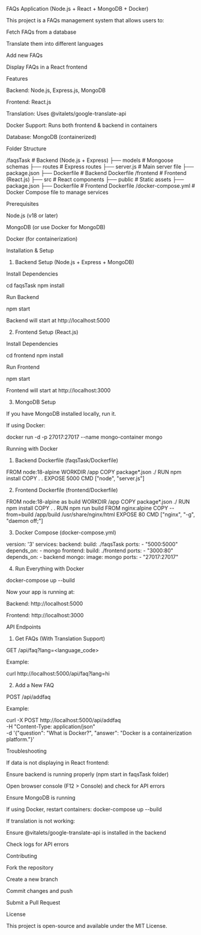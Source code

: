 FAQs Application (Node.js + React + MongoDB + Docker)

This project is a FAQs management system that allows users to:

Fetch FAQs from a database

Translate them into different languages

Add new FAQs

Display FAQs in a React frontend

Features

Backend: Node.js, Express.js, MongoDB

Frontend: React.js

Translation: Uses @vitalets/google-translate-api

Docker Support: Runs both frontend & backend in containers

Database: MongoDB (containerized)

Folder Structure

/faqsTask        # Backend (Node.js + Express)
  ├── models      # Mongoose schemas
  ├── routes      # Express routes
  ├── server.js   # Main server file
  ├── package.json
  ├── Dockerfile  # Backend Dockerfile
/frontend        # Frontend (React.js)
  ├── src         # React components
  ├── public      # Static assets
  ├── package.json
  ├── Dockerfile  # Frontend Dockerfile
/docker-compose.yml  # Docker Compose file to manage services

Prerequisites

Node.js (v18 or later)

MongoDB (or use Docker for MongoDB)

Docker (for containerization)

Installation & Setup

1. Backend Setup (Node.js + Express + MongoDB)

Install Dependencies

cd faqsTask
npm install

Run Backend

npm start

Backend will start at http://localhost:5000

2. Frontend Setup (React.js)

Install Dependencies

cd frontend
npm install

Run Frontend

npm start

Frontend will start at http://localhost:3000

3. MongoDB Setup

If you have MongoDB installed locally, run it.

If using Docker:

docker run -d -p 27017:27017 --name mongo-container mongo

Running with Docker

1. Backend Dockerfile (faqsTask/Dockerfile)

FROM node:18-alpine
WORKDIR /app
COPY package*.json ./
RUN npm install
COPY . .
EXPOSE 5000
CMD ["node", "server.js"]

2. Frontend Dockerfile (frontend/Dockerfile)

FROM node:18-alpine as build
WORKDIR /app
COPY package*.json ./
RUN npm install
COPY . .
RUN npm run build
FROM nginx:alpine
COPY --from=build /app/build /usr/share/nginx/html
EXPOSE 80
CMD ["nginx", "-g", "daemon off;"]

3. Docker Compose (docker-compose.yml)

version: '3'
services:
  backend:
    build: ./faqsTask
    ports:
      - "5000:5000"
    depends_on:
      - mongo
  frontend:
    build: ./frontend
    ports:
      - "3000:80"
    depends_on:
      - backend
  mongo:
    image: mongo
    ports:
      - "27017:27017"

4. Run Everything with Docker

docker-compose up --build

Now your app is running at:

Backend: http://localhost:5000

Frontend: http://localhost:3000

API Endpoints

1. Get FAQs (With Translation Support)

GET /api/faq?lang=<language_code>

Example:

curl http://localhost:5000/api/faq?lang=hi

2. Add a New FAQ

POST /api/addfaq

Example:

curl -X POST http://localhost:5000/api/addfaq \
 -H "Content-Type: application/json" \
 -d '{"question": "What is Docker?", "answer": "Docker is a containerization platform."}'

Troubleshooting

If data is not displaying in React frontend:

Ensure backend is running properly (npm start in faqsTask folder)

Open browser console (F12 > Console) and check for API errors

Ensure MongoDB is running

If using Docker, restart containers: docker-compose up --build

If translation is not working:

Ensure @vitalets/google-translate-api is installed in the backend

Check logs for API errors

Contributing

Fork the repository

Create a new branch

Commit changes and push

Submit a Pull Request

License

This project is open-source and available under the MIT License.

